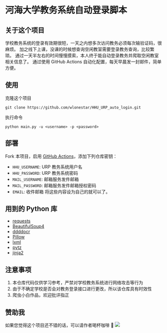 # 河海大学教务系统自动登录脚本

## 关于这个项目

学校教务系统的登录有效期很短，一天之内想多次访问教务必须每次输验证码，很麻烦。
加之线下上课，没课的时候想查询空闲教室需要登录教务查询，比较繁琐。
通过一天半左右的时间慢慢摸索，本人终于能自动登录教务并爬取空闲教室相关信息了。
通过使用 GitHub Actions 自动化配置，每天早晨发一封邮件，简单方便。

## 使用

克隆这个项目
```
git clone https://github.com/wlonestar/HHU_URP_auto_login.git
```
执行命令
```shell
python main.py -u <username> -p <password>
```

## 部署

Fork 本项目，启用 [GitHub Actions](https://github.com/features/actions)，添加下列仓库密钥：
- `HHU_USERNAME`: URP 教务系统用户名
- `HHU_PASSWORD`: URP 教务系统密码
- `MAIL_USERNAME`: 邮箱服务发件邮箱
- `MAIL_PASSWORD`: 邮箱服务发件邮箱授权密码
- `EMAIL`: 收件邮箱
将这些内容设为自己的就可以了。

## 用到的 Python 库

- [requests](https://pypi.org/project/requests/)
- [BeautifulSoup4](https://pypi.org/project/beautifulsoup4/)
- [ddddocr](https://github.com/sml2h3/ddddocr)
- [Pillow](https://pillow.readthedocs.io/en/stable/)
- [lxml](https://pypi.org/project/lxml/)
- [pytz](https://pypi.org/project/pytz/)
- [jinja2](https://pypi.org/project/Jinja2/)

## 注意事项

1. 本仓库代码仅供学习参考，严禁对学校教务系统进行网络攻击等行为
2. 由于不确定学校是否会对教务登录接口进行更改，所以该仓库具有时效性
3. 爬虫小白作品，欢迎批评指正

## 赞助我

如果您觉得这个项目还不错的话，可以请作者喝杯咖啡 🤩
![](https://mypic-1305118058.cos.ap-hongkong.myqcloud.com/img/money.jpg)
